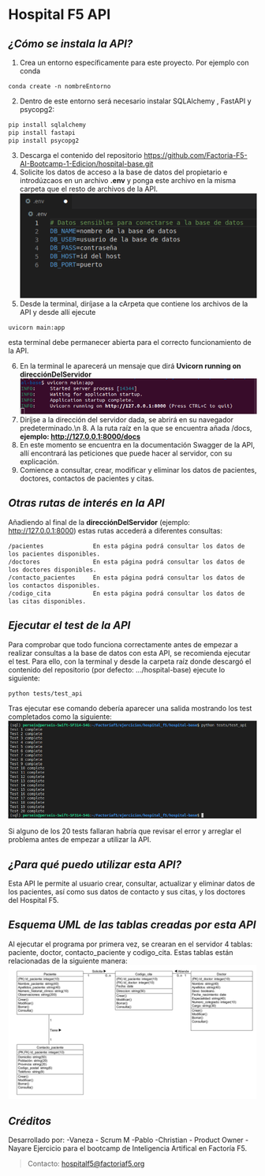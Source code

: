 # Hospital F5 API

## ***¿Cómo se instala la API?***
1. Crea un entorno específicamente para este proyecto. Por ejemplo con conda 
```
conda create -n nombreEntorno
```
2. Dentro de este entorno será necesario instalar SQLAlchemy , FastAPI y psycopg2:
```
pip install sqlalchemy
pip install fastapi
pip install psycopg2
```
3. Descarga el contenido del repositorio https://github.com/Factoria-F5-AI-Bootcamp-1-Edicion/hospital-base.git
4. Solicite los datos de acceso a la base de datos del propietario e introdúzcaos en un archivo **.env** y ponga este archivo en la misma carpeta que el resto de archivos de la API. ![datos sensibles](https://github.com/Factoria-F5-AI-Bootcamp-1-Edicion/hospital-base/blob/Dev/img/basedatos.png)
5. Desde la terminal, diríjase a la cArpeta que contiene los archivos de la API y desde allí ejecute
```
uvicorn main:app
```
   esta terminal debe permanecer abierta para el correcto funcionamiento de la API.

6. En la terminal le aparecerá un mensaje que dirá **Uvicorn running on direcciónDelServidor** ![Uvicorn running on direcciónServidor](https://github.com/Factoria-F5-AI-Bootcamp-1-Edicion/hospital-base/blob/Dev/img/uvicorn.png)
7. Diríjse a la dirección del servidor dada, se abrirá en su navegador predeterminado.\n 8. A la ruta raíz en la que se encuentra añada /docs, **ejemplo: http://127.0.0.1:8000/docs**
7. En este momento se encuentra en la documentación Swagger de la API, allí encontrará las peticiones que puede hacer al servidor, con su explicación.
8. Comience a consultar, crear, modificar y eliminar los datos de pacientes, doctores, contactos de pacientes y citas.

## ***Otras rutas de interés en la API***

Añadiendo al final de la **direcciónDelServidor** (ejemplo: http://127.0.0.1:8000) estas rutas accederá a diferentes consultas:
```
/pacientes              En esta página podrá consultar los datos de los pacientes disponibles.
/doctores               En esta página podrá consultar los datos de los doctores disponibles.
/contacto_pacientes     En esta página podrá consultar los datos de los contactos disponibles.
/codigo_cita            En esta página podrá consultar los datos de las citas disponibles.
```

## ***Ejecutar el test de la API***

Para comprobar que todo funciona correctamente antes de empezar a realizar consultas a la base de datos con esta API, se recomienda ejecutar el test. Para ello, con la terminal y desde la carpeta raíz donde descargó el contenido del repositorio (por defecto: .../hospital-base) ejecute lo siguiente:
```
python tests/test_api
```
Tras ejecutar ese comando debería aparecer una salida mostrando los test completados como la siguiente:
![test](https://github.com/Factoria-F5-AI-Bootcamp-1-Edicion/hospital-base/blob/Dev/img/test.png)

Si alguno de los 20 tests fallaran habría que revisar el error y arreglar el problema antes de empezar a utilizar la API.


## ***¿Para qué puedo utilizar esta API?***

Esta API le permite al usuario crear, consultar, actualizar y eliminar datos de los pacientes, así como sus datos de contacto y sus citas, y los doctores del Hospital F5.

## ***Esquema UML de las tablas creadas por esta API***

Al ejecutar el programa por primera vez, se crearan en el servidor 4 tablas: paciente, doctor, contacto_paciente y codigo_cita. Estas tablas están relacionadas de la siguiente manera:
![esquemauml](https://github.com/Factoria-F5-AI-Bootcamp-1-Edicion/hospital-base/blob/Dev/img/esquema.png)

## ***Créditos***

Desarrollado por:
-Vaneza    - Scrum M
-Pablo
-Christian - Product Owner
-Nayare
Ejercicio para el bootcamp de Inteligencia Artifical en Factoría F5.
> Contacto: hospitalf5@factoriaf5.org 
